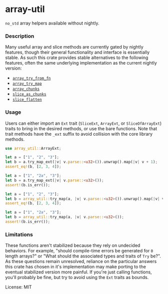 # array-util

`no_std` array helpers available without nightly.

### Description

Many useful array and slice methods are currently gated by nightly
features, though their general functionality and interface is essentially
stable. As such this crate provides stable alternatives to the following
features, often the same underlying implementation as the current nightly
version:

- [`array_try_from_fn`]
- [`array_try_map`]
- [`array_chunks`]
- [`slice_as_chunks`]
- [`slice_flatten`]

### Usage

Users can either import an `Ext` trait (`SliceExt`, `ArrayExt`, or
`SliceOfArrayExt`) traits to bring in the desired methods, or use the bare
functions. Note that trait methods have the `_ext` suffix to avoid
collision with the core library methods.

```rust
use array_util::ArrayExt;

let a = ["1", "2", "3"];
let b = a.try_map_ext(|v| v.parse::<u32>()).unwrap().map(|v| v + 1);
assert_eq!(b, [2, 3, 4]);

let a = ["1", "2a", "3"];
let b = a.try_map_ext(|v| v.parse::<u32>());
assert!(b.is_err());
```

```rust
let a = ["1", "2", "3"];
let b = array_util::try_map(a, |v| v.parse::<u32>()).unwrap().map(|v| v + 1);
assert_eq!(b, [2, 3, 4]);

let a = ["1", "2a", "3"];
let b = array_util::try_map(a, |v| v.parse::<u32>());
assert!(b.is_err());
```

### Limitations

These functions aren't stabilized because they rely on undecided behaviors.
For example, "should compile-time errors be generated for `0` length
arrays?" or "What should the associated types and traits of `Try` be?". As
these questions remain unresolved, reliance on the particular answers
this crate has chosen in it's implementation may make porting to the
eventual stabilized version more painful. If you're just calling functions,
you'll probably be fine, but try to avoid using the `Ext` traits as bounds.

[`array_try_from_fn`]: https://github.com/rust-lang/rust/issues/89379
[`array_try_map`]: https://github.com/rust-lang/rust/issues/79711
[`array_chunks`]: https://github.com/rust-lang/rust/issues/74985
[`slice_as_chunks`]: https://github.com/rust-lang/rust/issues/74985
[`slice_flatten`]: https://github.com/rust-lang/rust/issues/95629

License: MIT

